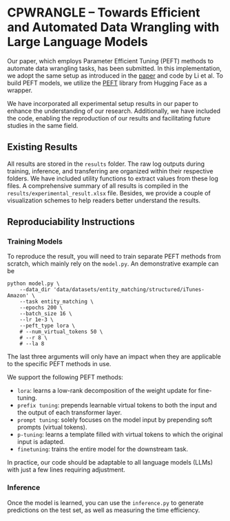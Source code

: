 # CPWRANGLE – Towards Efficient and Automated Data Wrangling with Large Language Models

Our paper, which employs Parameter Efficient Tuning (PEFT) methods to automate data wrangling tasks, has been submitted. In this implementation, we adopt the same setup as introduced in the [paper](https://github.com/XiangLi1999/PrefixTuning.git) and code by Li et al. To build PEFT models, we utilize the [PEFT](https://huggingface.co/docs/peft/index) library from Hugging Face as a wrapper.

We have incorporated all experimental setup results in our paper to enhance the understanding of our research. Additionally, we have included the code, enabling the reproduction of our results and facilitating future studies in the same field.

## Existing Results
All results are stored in the `results` folder. The raw log outputs during training, inference, and transferring are organized within their respective folders. We have included utility functions to extract values from these log files. 
A comprehensive summary of all results is compiled in the `results/experimental_result.xlsx` file. Besides, we provide a couple of visualization schemes to help readers better understand the results.

## Reproduciability Instructions
### Training Models
To reproduce the result, you will need to train separate PEFT methods from scratch, which mainly rely on the `model.py`. An demonstrative example can be 
```angular2html
python model.py \
    --data_dir 'data/datasets/entity_matching/structured/iTunes-Amazon' \
    --task entity_matching \
    --epochs 200 \
    --batch_size 16 \
    --lr 1e-3 \
    --peft_type lora \
    # --num_virtual_tokens 50 \
    # --r 8 \
    # --la 8
```
The last three arguments will only have an impact when they are applicable to the specific PEFT methods in use.

We support the following PEFT methods:
- `lora`: learns a low-rank decomposition of the weight update for fine-tuning.
- `prefix tuning`: prepends learnable virtual tokens to both the input and the output of each transformer layer.
- `prompt tuning`: solely focuses on the model input by prepending soft prompts (virtual tokens).
- `p-tuning`: learns a template filled with virtual tokens to which the original input is adapted.
- `finetuning`: trains the entire model for the downstream task.

In practice, our code should be adaptable to all language models (LLMs) with just a few lines requiring adjustment.

### Inference
Once the model is learned, you can use the `inference.py` to generate predictions on the test set, as well as measuring the time efficiency. 



